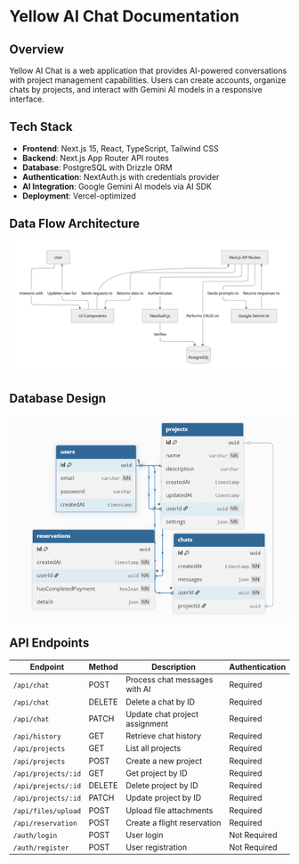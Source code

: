 # Yellow AI Chat Documentation

## Overview

Yellow AI Chat is a web application that provides AI-powered conversations with project management capabilities. Users can create accounts, organize chats by projects, and interact with Gemini AI models in a responsive interface.

## Tech Stack

- **Frontend**: Next.js 15, React, TypeScript, Tailwind CSS
- **Backend**: Next.js App Router API routes
- **Database**: PostgreSQL with Drizzle ORM
- **Authentication**: NextAuth.js with credentials provider
- **AI Integration**: Google Gemini AI models via AI SDK
- **Deployment**: Vercel-optimized

## Data Flow Architecture

![Architecture Diagram](/public/images/architecture.png)

## Database Design

![Database Design](/public/images/db.png)

## API Endpoints

| Endpoint            | Method | Description                    | Authentication |
| ------------------- | ------ | ------------------------------ | -------------- |
| `/api/chat`         | POST   | Process chat messages with AI  | Required       |
| `/api/chat`         | DELETE | Delete a chat by ID            | Required       |
| `/api/chat`         | PATCH  | Update chat project assignment | Required       |
| `/api/history`      | GET    | Retrieve chat history          | Required       |
| `/api/projects`     | GET    | List all projects              | Required       |
| `/api/projects`     | POST   | Create a new project           | Required       |
| `/api/projects/:id` | GET    | Get project by ID              | Required       |
| `/api/projects/:id` | DELETE | Delete project by ID           | Required       |
| `/api/projects/:id` | PATCH  | Update project by ID           | Required       |
| `/api/files/upload` | POST   | Upload file attachments        | Required       |
| `/api/reservation`  | POST   | Create a flight reservation    | Required       |
| `/auth/login`       | POST   | User login                     | Not Required   |
| `/auth/register`    | POST   | User registration              | Not Required   |
